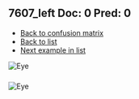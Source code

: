 ## 7607_left Doc: 0 Pred: 0
- [Back to confusion matrix](https://github.com/juliandewit/kaggle_retinopathy/blob/master/matrix.md)
- [Back to list](https://github.com/juliandewit/kaggle_retinopathy/blob/master/lists/00/list.md)
- [Next example in list](https://github.com/juliandewit/kaggle_retinopathy/blob/master/lists/00/76/7608_left.md)

![Eye](https://retinopaty.blob.core.windows.net/size1024/7607_left_0.jpeg)

### 

![Eye]()
